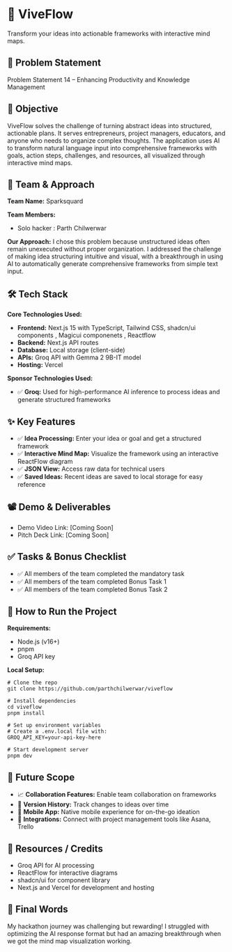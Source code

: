 # 🚀 ViveFlow
Transform your ideas into actionable frameworks with interactive mind maps.

## 📌 Problem Statement
Problem Statement 14 – Enhancing Productivity and Knowledge Management

## 🎯 Objective
ViveFlow solves the challenge of turning abstract ideas into structured, actionable plans. It serves entrepreneurs, project managers, educators, and anyone who needs to organize complex thoughts. The application uses AI to transform natural language input into comprehensive frameworks with goals, action steps, challenges, and resources, all visualized through interactive mind maps.

## 🧠 Team & Approach
**Team Name:** Sparksquard

**Team Members:**
- Solo hacker : Parth Chilwerwar

**Our Approach:**
I chose this problem because unstructured ideas often remain unexecuted without proper organization. I addressed the challenge of making idea structuring intuitive and visual, with a breakthrough in using AI to automatically generate comprehensive frameworks from simple text input.

## 🛠️ Tech Stack
**Core Technologies Used:**
- **Frontend:** Next.js 15 with TypeScript, Tailwind CSS, shadcn/ui components , Magicui componenets , Reactflow
- **Backend:** Next.js API routes
- **Database:** Local storage (client-side)
- **APIs:** Groq API with Gemma 2 9B-IT model 
- **Hosting:** Vercel

**Sponsor Technologies Used:**
- ✅ **Groq:** Used for high-performance AI inference to process ideas and generate structured frameworks

## ✨ Key Features
- ✅ **Idea Processing:** Enter your idea or goal and get a structured framework
- ✅ **Interactive Mind Map:** Visualize the framework using an interactive ReactFlow diagram
- ✅ **JSON View:** Access raw data for technical users
- ✅ **Saved Ideas:** Recent ideas are saved to local storage for easy reference

## 📽️ Demo & Deliverables
- Demo Video Link: [Coming Soon]
- Pitch Deck Link: [Coming Soon]

## ✅ Tasks & Bonus Checklist
- ✅ All members of the team completed the mandatory task
- ✅ All members of the team completed Bonus Task 1
- ✅ All members of the team completed Bonus Task 2

## 🧪 How to Run the Project
**Requirements:**
- Node.js (v16+)
- pnpm
- Groq API key

**Local Setup:**
```
# Clone the repo
git clone https://github.com/parthchilwerwar/viveflow

# Install dependencies
cd viveflow
pnpm install

# Set up environment variables
# Create a .env.local file with:
GROQ_API_KEY=your-api-key-here

# Start development server
pnpm dev
```

## 🧬 Future Scope
- 📈 **Collaboration Features:** Enable team collaboration on frameworks
- 🔄 **Version History:** Track changes to ideas over time
- 📱 **Mobile App:** Native mobile experience for on-the-go ideation
- 🔌 **Integrations:** Connect with project management tools like Asana, Trello

## 📎 Resources / Credits
- Groq API for AI processing
- ReactFlow for interactive diagrams
- shadcn/ui for component library
- Next.js and Vercel for development and hosting

## 🏁 Final Words
My hackathon journey was challenging but rewarding! I struggled with optimizing the AI response format but had an amazing breakthrough when we got the mind map visualization working.
